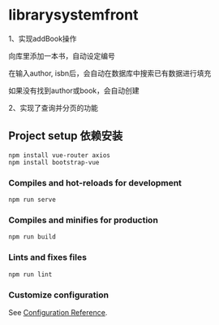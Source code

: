 # librarysystemfront

1、实现addBook操作

向库里添加一本书，自动设定编号

在输入author, isbn后，会自动在数据库中搜索已有数据进行填充

如果没有找到author或book，会自动创建

2、实现了查询并分页的功能

## Project setup 依赖安装
```
npm install vue-router axios
npm install bootstrap-vue
```

### Compiles and hot-reloads for development
```
npm run serve
```

### Compiles and minifies for production
```
npm run build
```

### Lints and fixes files
```
npm run lint
```

### Customize configuration
See [Configuration Reference](https://cli.vuejs.org/config/).

